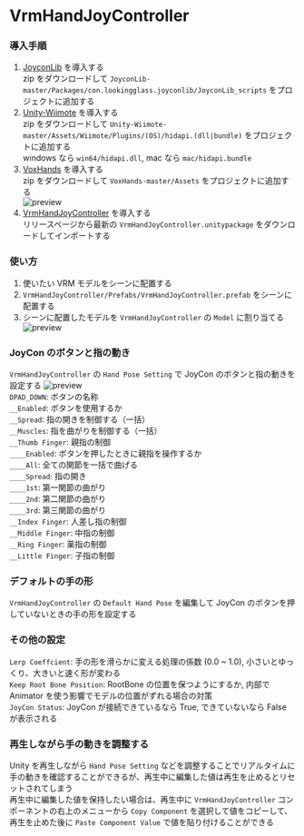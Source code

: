 # VrmHandJoyController

### 導入手順

1. [JoyconLib](https://github.com/Looking-Glass/JoyconLib) を導入する  
zip をダウンロードして `JoyconLib-master/Packages/con.lookingglass.joyconlib/JoyconLib_scripts` をプロジェクトに追加する
1. [Unity-Wiimote](https://github.com/Flafla2/Unity-Wiimote) を導入する  
zip をダウンロードして `Unity-Wiimote-master/Assets/Wiimote/Plugins/(OS)/hidapi.(dll|bundle)` をプロジェクトに追加する  
windows なら `win64/hidapi.dll`, mac なら `mac/hidapi.bundle`
1. [VoxHands](https://github.com/hiroki-o/VoxHands) を導入する  
zip をダウンロードして `VoxHands-master/Assets` をプロジェクトに追加する  
![preview](https://i.gyazo.com/4d174fe4eb298e3e422d6c1c4829d2f4.png)
1. [VrmHandJoyController](https://github.com/tenonno/VrmHandJoyController/releases) を導入する  
リリースページから最新の `VrmHandJoyController.unitypackage` をダウンロードしてインポートする  

### 使い方
1. 使いたい VRM モデルをシーンに配置する  
1. `VrmHandJoyController/Prefabs/VrmHandJoyController.prefab` をシーンに配置する  
1. シーンに配置したモデルを `VrmHandJoyController` の `Model` に割り当てる  
![preview](https://i.gyazo.com/f7718083a8275c23248a256bfc1d03d1.png)  

### JoyCon のボタンと指の動き
`VrmHandJoyController` の `Hand Pose Setting` で JoyCon のボタンと指の動きを設定する
![preview](https://i.gyazo.com/17608bec20d5fa880f44032a8470db17.png)  
`DPAD_DOWN`: ボタンの名称  
`__Enabled`: ボタンを使用するか  
`__Spread`: 指の開きを制御する（一括）  
`__Muscles`: 指を曲がりを制御する（一括）  
`__Thumb Finger`: 親指の制御  
`____Enabled`: ボタンを押したときに親指を操作するか  
`____All`: 全ての関節を一括で曲げる  
`____Spread`: 指の開き  
`____1st`: 第一関節の曲がり  
`____2nd`: 第二関節の曲がり  
`____3rd`: 第三関節の曲がり  
`__Index Finger`: 人差し指の制御  
`__Middle Finger`: 中指の制御  
`__Ring Finger`: 薬指の制御  
`__Little Finger`: 子指の制御  

### デフォルトの手の形
`VrmHandJoyController` の `Default Hand Pose` を編集して JoyCon のボタンを押していないときの手の形を設定する  

### その他の設定
`Lerp Coeffcient`: 手の形を滑らかに変える処理の係数 (0.0 ~ 1.0), 小さいとゆっくり、大きいと速く形が変わる  
`Keep Root Bone Position`: RootBone の位置を保つようにするか, 内部で Animator を使う影響でモデルの位置がずれる場合の対策  
`JoyCon Status`: JoyCon が接続できているなら True, できていないなら False が表示される   

### 再生しながら手の動きを調整する
Unity を再生しながら `Hand Pose Setting` などを調整することでリアルタイムに手の動きを確認することができるが、再生中に編集した値は再生を止めるとリセットされてしまう  
再生中に編集した値を保持したい場合は、再生中に `VrmHandJoyController` コンポーネントの右上のメニューから `Copy Component` を選択して値をコピーして、再生を止めた後に `Paste Component Value` で値を貼り付けることができる  
